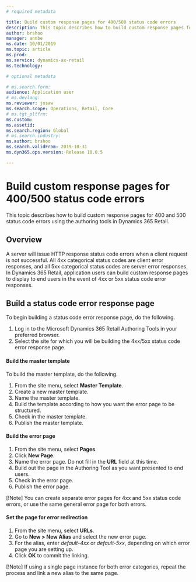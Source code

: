 ```yaml
---
# required metadata

title: Build custom response pages for 400/500 status code errors
description: This topic describes how to build custom response pages for 400 and 500 status code errors using the authoring tools in Dynamics 365 Retail.
author: brshoo
manager: annbe
ms.date: 10/01/2019
ms.topic: article
ms.prod: 
ms.service: dynamics-ax-retail
ms.technology: 

# optional metadata

# ms.search.form: 
audience: Application user
# ms.devlang: 
ms.reviewer: josaw
ms.search.scope: Operations, Retail, Core
# ms.tgt_pltfrm: 
ms.custom: 
ms.assetid: 
ms.search.region: Global
# ms.search.industry: 
ms.author: brshoo
ms.search.validFrom: 2019-10-31
ms.dyn365.ops.version: Release 10.0.5

---
```


# Build custom response pages for 400/500 status code errors 

This topic describes how to build custom response pages for 400 and 500 status code errors using the authoring tools in Dynamics 365 Retail.

## Overview

A server will issue HTTP response status code errors when a client request is not successful. All 4xx categorical status codes are client error responses, and all 5xx categorical status codes are server error responses. In Dynamics 365 Retail, application users can build custom response pages to display to end users in the event of 4xx or 5xx status code error responses.

## Build a status code error response page
To begin building a status code error response page, do the following.

1. Log in to the Microsoft Dynamics 365 Retail Authoring Tools in your preferred browser. 
1. Select the site for which you will be building the 4xx/5xx status code error response page. 

#### Build the master template

To build the master template, do the following.

1. From the site menu, select **Master Template**.
1. Create a new master template.
1. Name the master template.
1. Build the template according to how you want the error page to be structured.
1. Check in the master template.
1. Publish the master template.

#### Build the error page

1. From the site menu, select **Pages**.
1. Click **New Page**. 
1. Name the error page. Do not fill in the **URL** field at this time. 
1. Build out the page in the Authoring Tool as you want presented to end users.
1. Check in the error page.
1. Publish the error page.

[!Note] You can create separate error pages for 4xx and 5xx status code errors, or use the same general error page for both errors.

#### Set the page for error redirection

1. From the site menu, select **URLs**.
1. Go to **New > New Alias** and select the new error page.
1. For the alias, enter *default-4xx* or *default-5xx*, depending on which error page you are setting up.
1. Click **OK** to commit the linking.

[!Note] If using a single page instance for both error categories, repeat the process and link a new alias to the same page.

